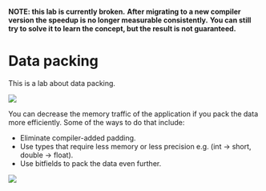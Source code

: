 **NOTE: this lab is currently broken.**
**After migrating to a new compiler version the speedup is no longer measurable consistently.**
**You can still try to solve it to learn the concept, but the result is not guaranteed.**

# Data packing

This is a lab about data packing.

[<img src="../../../img/DataPacking1Intro.png">](https://www.youtube.com/watch?v=-V-oIXrqA2s&list=PLRWO2AL1QAV6bJAU2kgB4xfodGID43Y5d)

You can decrease the memory traffic of the application if you pack the data more efficiently.
Some of the ways to do that include:

* Eliminate compiler-added padding.
* Use types that require less memory or less precision e.g. (int -> short, double -> float).
* Use bitfields to pack the data even further.

[<img src="../../../img/DataPacking1Summary.png">](https://www.youtube.com/watch?v=ta096PQ6gTg&list=PLRWO2AL1QAV6bJAU2kgB4xfodGID43Y5d)
